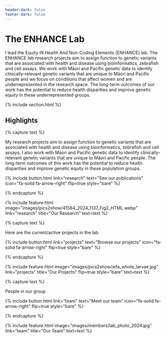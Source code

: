```yaml
---
header-dark: false
footer-dark: false
---
```


# The ENHANCE Lab

I lead the Equity iN Health And Non-Coding Elements (ENHANCE) lab. The ENHANCE lab research projects aim to assign function to genetic variants that are associated with health and disease using bioinformatics, zebrafish and cell assays. We work with Māori and Pacific genetic data to identify clinically-relevant genetic variants that are unique to Māori and Pacific people and we focus on conditions that affect women and are underrepresented in the research space. The long-term outcomes of our work has the potential to reduce health disparities and improve genetic equity in these underrepresented groups.

{% include section.html %}

## Highlights

{% capture text %}

My research projects aim to assign function to genetic variants that are associated with health and disease using bioinformatics, zebrafish and cell assays. I also work with Māori and Pacific genetic data to identify clinically-relevant genetic variants that are unique to Māori and Pacific people. The long-term outcomes of this work has the potential to reduce health disparities and improve genetic equity in these population groups.

{%
  include button.html
  link="research"
  text="See our publications"
  icon="fa-solid fa-arrow-right"
  flip=true
  style="bare"
%}

{% endcapture %}

{%
  include feature.html
  image="images/pics2show/41584_2024_1137_Fig2_HTML.webp"
  link="research"
  title="Our Research"
  text=text
%}

{% capture text %}

Here are the current/active projects in the lab

{%
  include button.html
  link="projects"
  text="Browse our projects"
  icon="fa-solid fa-arrow-right"
  flip=true
  style="bare"
%}

{% endcapture %}

{%
  include feature.html
  image="images/pics2show/wfa_whole_larvae.jpg"
  link="projects"
  title="Our Projects"
  flip=true
  style="bare"
  text=text
%}

{% capture text %}

People in our group

{%
  include button.html
  link="team"
  text="Meet our team"
  icon="fa-solid fa-arrow-right"
  flip=true
  style="bare"
%}

{% endcapture %}

{%
  include feature.html
  image="images/members/lab_photo_2024.jpg"
  link="team"
  title="Our Team"
  text=text
%}
